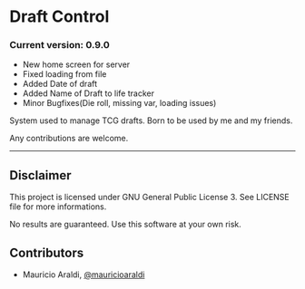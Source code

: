 # Draft Control
### Current version: 0.9.0
- New home screen for server
- Fixed loading from file
- Added Date of draft
- Added Name of Draft to life tracker
- Minor Bugfixes(Die roll, missing var, loading issues)


System used to manage TCG drafts. Born to be used by me and my friends.

Any contributions are welcome.

- - -

## Disclaimer
This project is licensed under GNU General Public License 3. See LICENSE file for more informations.

No results are guaranteed. Use this software at your own risk.

## Contributors
- Mauricio Araldi, [@mauricioaraldi](https://github.com/mauricioaraldi/)